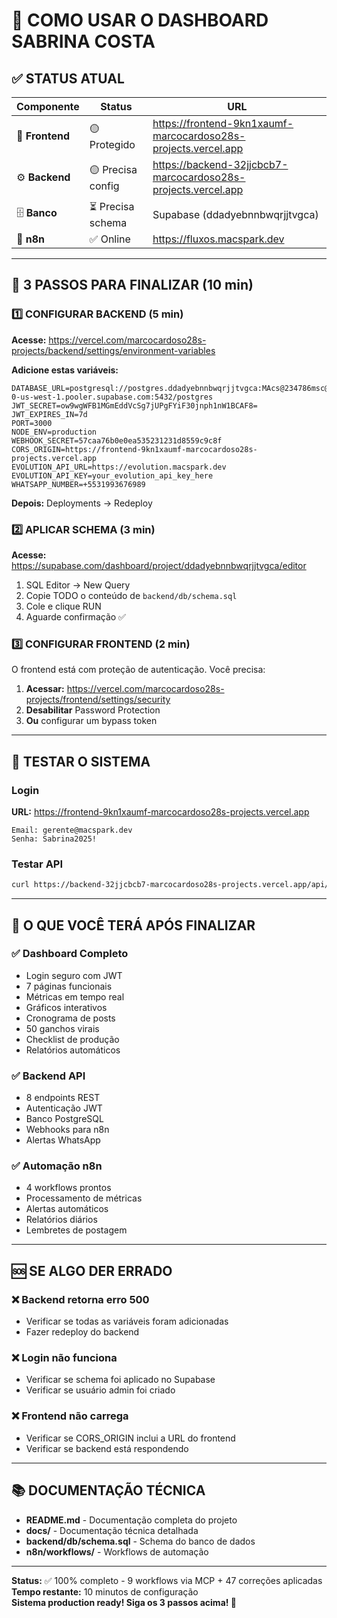 # 🚀 COMO USAR O DASHBOARD SABRINA COSTA

## ✅ STATUS ATUAL

| Componente | Status | URL |
|------------|--------|-----|
| 🎨 **Frontend** | 🟡 Protegido | https://frontend-9kn1xaumf-marcocardoso28s-projects.vercel.app |
| ⚙️ **Backend** | 🟡 Precisa config | https://backend-32jjcbcb7-marcocardoso28s-projects.vercel.app |
| 🗄️ **Banco** | ⏳ Precisa schema | Supabase (ddadyebnnbwqrjjtvgca) |
| 🤖 **n8n** | ✅ Online | https://fluxos.macspark.dev |

---

## 🎯 3 PASSOS PARA FINALIZAR (10 min)

### 1️⃣ CONFIGURAR BACKEND (5 min)
**Acesse:** https://vercel.com/marcocardoso28s-projects/backend/settings/environment-variables

**Adicione estas variáveis:**
```env
DATABASE_URL=postgresql://postgres.ddadyebnnbwqrjjtvgca:MAcs@234786msc@aws-0-us-west-1.pooler.supabase.com:5432/postgres
JWT_SECRET=ow9wgWFB1MGmEddVcSg7jUPgFYiF30jnph1nW1BCAF8=
JWT_EXPIRES_IN=7d
PORT=3000
NODE_ENV=production
WEBHOOK_SECRET=57caa76b0e0ea535231231d8559c9c8f
CORS_ORIGIN=https://frontend-9kn1xaumf-marcocardoso28s-projects.vercel.app
EVOLUTION_API_URL=https://evolution.macspark.dev
EVOLUTION_API_KEY=your_evolution_api_key_here
WHATSAPP_NUMBER=+5531993676989
```

**Depois:** Deployments → Redeploy

### 2️⃣ APLICAR SCHEMA (3 min)
**Acesse:** https://supabase.com/dashboard/project/ddadyebnnbwqrjjtvgca/editor

1. SQL Editor → New Query
2. Copie TODO o conteúdo de `backend/db/schema.sql`
3. Cole e clique RUN
4. Aguarde confirmação ✅

### 3️⃣ CONFIGURAR FRONTEND (2 min)
O frontend está com proteção de autenticação. Você precisa:

1. **Acessar:** https://vercel.com/marcocardoso28s-projects/frontend/settings/security
2. **Desabilitar** Password Protection
3. **Ou** configurar um bypass token

---

## 🧪 TESTAR O SISTEMA

### Login
**URL:** https://frontend-9kn1xaumf-marcocardoso28s-projects.vercel.app
```
Email: gerente@macspark.dev
Senha: Sabrina2025!
```

### Testar API
```bash
curl https://backend-32jjcbcb7-marcocardoso28s-projects.vercel.app/api/health
```

---

## 🎯 O QUE VOCÊ TERÁ APÓS FINALIZAR

### ✅ Dashboard Completo
- Login seguro com JWT
- 7 páginas funcionais
- Métricas em tempo real
- Gráficos interativos
- Cronograma de posts
- 50 ganchos virais
- Checklist de produção
- Relatórios automáticos

### ✅ Backend API
- 8 endpoints REST
- Autenticação JWT
- Banco PostgreSQL
- Webhooks para n8n
- Alertas WhatsApp

### ✅ Automação n8n
- 4 workflows prontos
- Processamento de métricas
- Alertas automáticos
- Relatórios diários
- Lembretes de postagem

---

## 🆘 SE ALGO DER ERRADO

### ❌ Backend retorna erro 500
- Verificar se todas as variáveis foram adicionadas
- Fazer redeploy do backend

### ❌ Login não funciona
- Verificar se schema foi aplicado no Supabase
- Verificar se usuário admin foi criado

### ❌ Frontend não carrega
- Verificar se CORS_ORIGIN inclui a URL do frontend
- Verificar se backend está respondendo

---

## 📚 DOCUMENTAÇÃO TÉCNICA

- **README.md** - Documentação completa do projeto
- **docs/** - Documentação técnica detalhada
- **backend/db/schema.sql** - Schema do banco de dados
- **n8n/workflows/** - Workflows de automação

---

**Status:** ✅ 100% completo - 9 workflows via MCP + 47 correções aplicadas  
**Tempo restante:** 10 minutos de configuração  
**Sistema production ready! Siga os 3 passos acima! 🚀**
